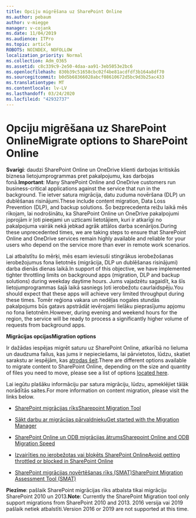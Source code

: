 ```yaml
---
title: Opciju migrēšana uz SharePoint Online
ms.author: pebaum
author: v-miegge
manager: v-cojank
ms.date: 11/04/2019
ms.audience: ITPro
ms.topic: article
ROBOTS: NOINDEX, NOFOLLOW
localization_priority: Normal
ms.collection: Adm_O365
ms.assetid: c8c339c9-2e50-4daa-aa91-3eb5053e2bc6
ms.openlocfilehash: 830b39c51658cbc02f4be81acdfdf3b164a8df70
ms.sourcegitcommit: b0d5b68366028abcf08610672d5bc9d3b25ac433
ms.translationtype: MT
ms.contentlocale: lv-LV
ms.lasthandoff: 03/24/2020
ms.locfileid: "42932737"
---
```

# <a name="migrate-options-to-sharepoint-online"></a><span data-ttu-id="66476-102">Opciju migrēšana uz SharePoint Online</span><span class="sxs-lookup"><span data-stu-id="66476-102">Migrate options to SharePoint Online</span></span>

<span data-ttu-id="66476-103">**Svarīgi**: daudzi SharePoint Online un OneDrive klienti darbojas kritiskās biznesa lietojumprogrammas pret pakalpojumu, kas darbojas fonā.</span><span class="sxs-lookup"><span data-stu-id="66476-103">**Important**: Many SharePoint Online and OneDrive customers run business-critical applications against the service that run in the background.</span></span> <span data-ttu-id="66476-104">Tie ietver satura migrācija, datu zuduma novēršana (DLP) un dublēšanas risinājumi.</span><span class="sxs-lookup"><span data-stu-id="66476-104">These include content migration, Data Loss Prevention (DLP), and backup solutions.</span></span> <span data-ttu-id="66476-105">Šo bezprecedenta reižu laikā mēs rīkojam, lai nodrošinātu, ka SharePoint Online un OneDrive pakalpojumi joprojām ir ļoti pieejami un uzticami lietotājiem, kuri ir atkarīgi no pakalpojuma vairāk nekā jebkad agrāk attālos darba scenārijos.</span><span class="sxs-lookup"><span data-stu-id="66476-105">During these unprecedented times, we are taking steps to ensure that SharePoint Online and OneDrive services remain highly available and reliable for your users who depend on the service more than ever in remote work scenarios.</span></span>

<span data-ttu-id="66476-106">Lai atbalstītu šo mērķi, mēs esam ieviesuši stingrākus ierobežošanas ierobežojumus fona lietotnēs (migrācija, DLP un dublēšanas risinājumi) darba dienās dienas laikā.</span><span class="sxs-lookup"><span data-stu-id="66476-106">In support of this objective, we have implemented tighter throttling limits on background apps (migration, DLP and backup solutions) during weekday daytime hours.</span></span> <span data-ttu-id="66476-107">Jums vajadzētu sagaidīt, ka šīs lietojumprogrammas šajā laikā sasniegs ļoti ierobežotu caurlaidspēju.</span><span class="sxs-lookup"><span data-stu-id="66476-107">You should expect that these apps will achieve very limited throughput during these times.</span></span> <span data-ttu-id="66476-108">Tomēr reģiona vakara un nedēļas nogales stundās pakalpojums būs gatavs apstrādāt ievērojami lielāku pieprasījumu apjomu no fona lietotnēm.</span><span class="sxs-lookup"><span data-stu-id="66476-108">However, during evening and weekend hours for the region, the service will be ready to process a significantly higher volume of requests from background apps.</span></span>

<span data-ttu-id="66476-109">**Migrācijas opcijas**</span><span class="sxs-lookup"><span data-stu-id="66476-109">**Migration options**</span></span>

<span data-ttu-id="66476-110">Ir dažādas iespējas migrēt saturu uz SharePoint Online, atkarībā no lieluma un daudzuma failus, kas jums ir nepieciešams, lai pārvietotos, lūdzu, skatiet sarakstu ar iespējām, kas [atrodas šeit](https://docs.microsoft.com/sharepointmigration/migrate-to-sharepoint-online).</span><span class="sxs-lookup"><span data-stu-id="66476-110">There are different options available to migrate content to SharePoint Online, depending on the size and quantity of files you need to move, please see a list of options [located here](https://docs.microsoft.com/sharepointmigration/migrate-to-sharepoint-online).</span></span>

<span data-ttu-id="66476-111">Lai iegūtu plašāku informāciju par satura migrāciju, lūdzu, apmeklējiet tālāk norādītās saites.</span><span class="sxs-lookup"><span data-stu-id="66476-111">For more information on content migration, please visit the links below.</span></span>

- [<span data-ttu-id="66476-112">SharePoint migrācijas rīks</span><span class="sxs-lookup"><span data-stu-id="66476-112">Sharepoint Migration Tool</span></span>](https://docs.microsoft.com/sharepointmigration/introducing-the-sharepoint-migration-tool)

- [<span data-ttu-id="66476-113">Sākt darbu ar migrācijas pārvaldnieku</span><span class="sxs-lookup"><span data-stu-id="66476-113">Get started with the Migration Manager</span></span>](https://docs.microsoft.com/sharepointmigration/mm-get-started)

- [<span data-ttu-id="66476-114">SharePoint Online un ODB migrācijas ātrums</span><span class="sxs-lookup"><span data-stu-id="66476-114">Sharepoint Online and ODB Migration Speed</span></span>](https://docs.microsoft.com/sharepointmigration/sharepoint-online-and-onedrive-migration-speed)

- [<span data-ttu-id="66476-115">Izvairīties no ierobežotas vai bloķēts SharePoint Online</span><span class="sxs-lookup"><span data-stu-id="66476-115">Avoid getting throttled or blocked in SharePoint Online</span></span>](https://docs.microsoft.com/sharepoint/dev/general-development/how-to-avoid-getting-throttled-or-blocked-in-sharepoint-online)

- [<span data-ttu-id="66476-116">SharePoint migrācijas novērtēšanas rīks (SMAT)</span><span class="sxs-lookup"><span data-stu-id="66476-116">SharePoint Migration Assessment Tool (SMAT)</span></span>](https://www.microsoft.com/download/details.aspx?id=53598&amp;751be11f-ede8-5a0c-058c-2ee190a24fa6=True)

<span data-ttu-id="66476-117">**Piezīme**: pašlaik SharePoint migrācijas rīks atbalsta tikai migrāciju SharePoint 2010 un 2013.</span><span class="sxs-lookup"><span data-stu-id="66476-117">**Note**: Currently the SharePoint Migration tool only support migrations from SharePoint 2010  and 2013.</span></span> <span data-ttu-id="66476-118">2016 versija vai 2019 pašlaik netiek atbalstīti.</span><span class="sxs-lookup"><span data-stu-id="66476-118">Version 2016 or 2019 are not supported at this time.</span></span>

